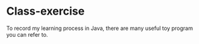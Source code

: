 # Class-exercise
To record my learning process in Java, there are many useful toy program you can refer to.
